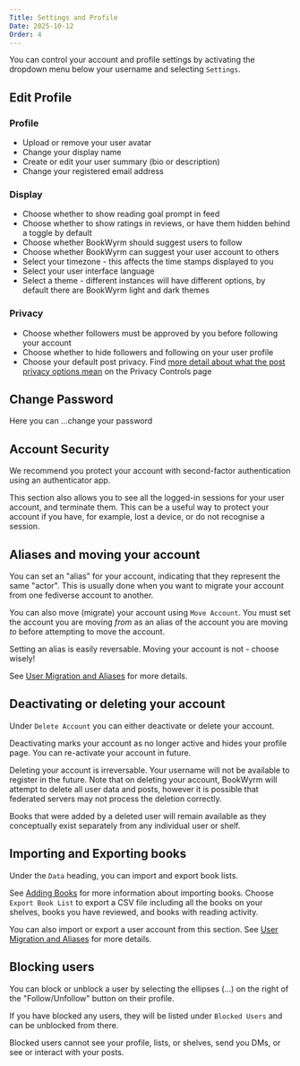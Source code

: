 ```yaml
---
Title: Settings and Profile
Date: 2025-10-12
Order: 4
---
```


You can control your account and profile settings by activating the dropdown menu below your username and selecting `Settings`.

## Edit Profile

### Profile

* Upload or remove your user avatar
* Change your display name
* Create or edit your user summary (bio or description)
* Change your registered email address

### Display

* Choose whether to show reading goal prompt in feed
* Choose whether to show ratings in reviews, or have them hidden behind a toggle by default
* Choose whether BookWyrm should suggest users to follow
* Choose whether BookWyrm can suggest your user account to others
* Select your timezone - this affects the time stamps displayed to you
* Select your user interface language
* Select a theme - different instances will have different options, by default there are BookWyrm light and dark themes

### Privacy

* Choose whether followers must be approved by you before following your account
* Choose whether to hide followers and following on your user profile
* Choose your default post privacy. Find [more detail about what the post privacy options mean](/privacy-controls.html) on the Privacy Controls page

## Change Password

Here you can ...change your password

## Account Security

We recommend you protect your account with second-factor authentication using an authenticator app.

This section also allows you to see all the logged-in sessions for your user account, and terminate them. This can be a useful way to protect your account if you have, for example, lost a device, or do not recognise a session.

## Aliases and moving your account

You can set an "alias" for your account, indicating that they represent the same "actor". This is usually done when you want to migrate your account from one fediverse account to another.

You can also move (migrate) your account using `Move Account`. You must set the account you are moving _from_ as an alias of the account you are moving _to_ before attempting to move the account.

Setting an alias is easily reversable. Moving your account is not - choose wisely!

See [User Migration and Aliases](user-migration.html) for more details.

## Deactivating or deleting your account

Under `Delete Account` you can either deactivate or delete your account.

Deactivating marks your account as no longer active and hides your profile page. You can re-activate your account in future.

Deleting your account is irreversable. Your username will not be available to register in the future. Note that on deleting your account, BookWyrm will attempt to delete all user data and posts, however it is possible that federated servers may not process the deletion correctly.

Books that were added by a deleted user will remain available as they conceptually exist separately from any individual user or shelf.

## Importing and Exporting books

Under the `Data` heading, you can import and export book lists.

See [Adding Books](/adding-books.html) for more information about importing books. Choose `Export Book List` to export a CSV file including all the books on your shelves, books you have reviewed, and books with reading activity.

You can also import or export a user account from this section. See [User Migration and Aliases](user-migration.html) for more details.

## Blocking users

You can block or unblock a user by selecting the ellipses (...) on the right of the "Follow/Unfollow" button on their profile.

If you have blocked any users, they will be listed under `Blocked Users` and can be unblocked from there.

Blocked users cannot see your profile, lists, or shelves, send you DMs, or see or interact with your posts.